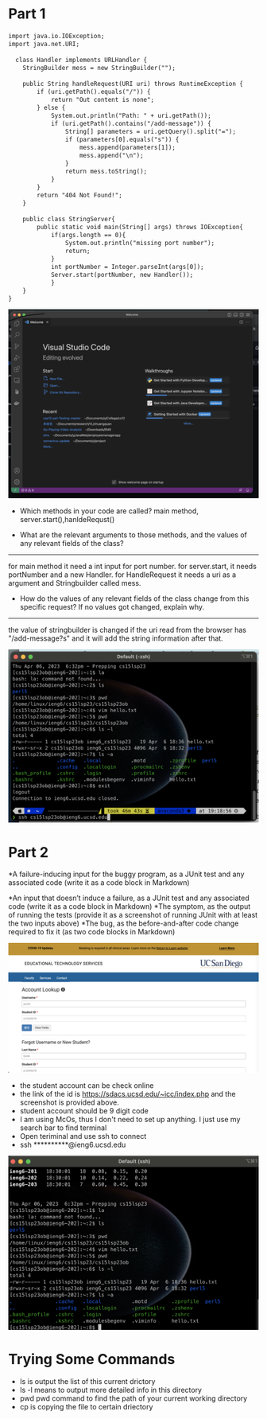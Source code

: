 

# Part 1

```
import java.io.IOException;
import java.net.URI;

  class Handler implements URLHandler {
    StringBuilder mess = new StringBuilder("");

    public String handleRequest(URI uri) throws RuntimeException {
        if (uri.getPath().equals("/")) {
            return "Out content is none";
        } else {
            System.out.println("Path: " + uri.getPath());
            if (uri.getPath().contains("/add-message")) {
                String[] parameters = uri.getQuery().split("=");
                if (parameters[0].equals("s")) {
                    mess.append(parameters[1]);
                    mess.append("\n");
                }
                return mess.toString();
            }
        }
        return "404 Not Found!";
    }
    
    public class StringServer{
        public static void main(String[] args) throws IOException{
            if(args.length == 0){
                System.out.println("missing port number");
                return;
            }
            int portNumber = Integer.parseInt(args[0]);
            Server.start(portNumber, new Handler());
            }
    }
}
```

![Image](vscode.png)

* Which methods in your code are called?
  main method, server.start(),hanldeRequst()

* What are the relevant arguments to those methods, and the values of any relevant fields of the class?
***
for main method it need a int input for port number.
for server.start, it needs portNumber and a new Handler.
for HandleRequest it needs a uri as a argument and Stringbuilder called mess.

* How do the values of any relevant fields of the class change from this specific request? If no values got changed, explain why.
***
the value of stringbuilder is changed if the uri read from the browser has "/add-message?s" and it will add the string information after that.


![Image](remote.png)

# Part 2

*A failure-inducing input for the buggy program, as a JUnit test and any associated code (write it as a code block in Markdown)

*An input that doesn’t induce a failure, as a JUnit test and any associated code (write it as a code block in Markdown)
*The symptom, as the output of running the tests (provide it as a screenshot of running JUnit with at least the two inputs above)
*The bug, as the before-and-after code change required to fix it (as two code blocks in Markdown)

![Image](studentID.png)

* the student account can be check online
* the link of the id is https://sdacs.ucsd.edu/~icc/index.php and the screenshot is provided above.
* student account should be 9 digit code
* I am using McOs, thus I don't need to set up anything. I just use my search bar to find terminal
* Open teriminal and use ssh to connect
* ssh **********@ieng6.ucsd.edu

![Image](terminal.png)
# Trying Some Commands
* ls is output the list of this current drictory
* ls -l means to output more detailed info in this directory
* pwd  pwd command to find the path of your current working directory
* cp is copying the file to certain driectory

